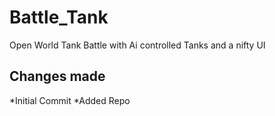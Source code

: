 # Battle_Tank
Open World Tank Battle with Ai controlled Tanks and a nifty UI
## Changes made
*Initial Commit
*Added Repo
